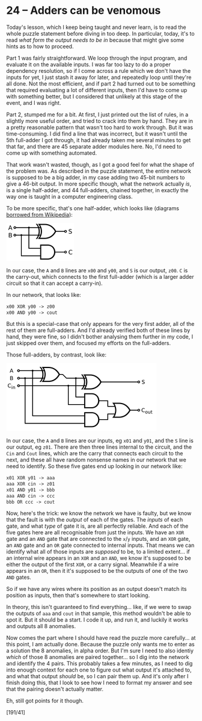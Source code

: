 # 24 &ndash; Adders can be venomous

Today's lesson, which I keep being taught and never learn, is to read the whole puzzle statement before diving in too deep. In particular, today, it's to read _what form the output needs to be in_ because that might give some hints as to how to proceed.

Part 1 was fairly straightforward. We loop through the input program, and evaluate it on the available inputs. I was far too lazy to do a proper dependency resolution, so if I come across a rule which we don't have the inputs for yet, I just stash it away for later, and repeatedly loop until they're all done. Not the most efficient, and if part 2 had turned out to be something that required evaluating a lot of different inputs, then I'd have to come up with something better, but I considered that unlikely at this stage of the event, and I was right.

Part 2, stumped me for a bit. At first, I just printed out the list of rules, in a slightly more useful order, and tried to crack into them by hand. They are in a pretty reasonable pattern that wasn't too hard to work through. But it was time-consuming. I did find a line that was incorrect, but it wasn't until the 5th full-adder I got through, it had already taken me several minutes to get that far, and there are 45 separate adder modules here. No, I'd need to come up with something automated.

That work wasn't wasted, though, as I got a good feel for what the shape of the problem was. As described in the puzzle statement, the entire network is supposed to be a big adder, in my case adding two 45-bit numbers to give a 46-bit output. In more specific though, what the network actually _is_, is a single half-adder, and 44 full-adders, chained together, in exactly the way one is taught in a computer engineering class.

To be more specific, that's one half-adder, which looks like (diagrams [borrowed from Wikipedia](https://en.wikipedia.org/wiki/Adder_(electronics)#/media/File:Half_Adder.svg)):

![Half-adder logic diagram](24_halfadder.png)

In our case, the `A` and `B` lines are `x00` and `y00`, and `S` is our output, `z00`. `C` is the carry-out, which connects to the first full-adder (which is a larger adder circuit so that it can accept a carry-in).

In our network, that looks like:

```
x00 XOR y00 -> z00
x00 AND y00 -> cout
```

But this is a special-case that only appears for the very first adder, all of the rest of them are full-adders. And I'd already verified both of these lines by hand, they were fine, so I didn't bother analysing them further in my code, I just skipped over them, and focused my efforts on the full-adders.

Those full-adders, by contrast, look like:

![Full-adder logic diagram](24_fulladder.png)

In our case, the `A` and `B` lines are our inputs, eg `x01` and `y01`, and the `S` line is our output, eg `z01`. There are then three lines internal to the circuit, and the `Cin` and `Cout` lines, which are the carry that connects each circuit to the next, and these all have random nonsense names in our network that we need to identify. So these five gates end up looking in our network like:

```
x01 XOR y01 -> aaa
aaa XOR cin -> z01
x01 AND y01 -> bbb
aaa AND cin -> ccc
bbb OR ccc -> cout
```

Now, here's the trick: we know the network we have is faulty, but we know that the fault is with the _output_ of each of the gates. The _inputs_ of each gate, and what _type_ of gate it is, are all perfectly reliable. And each of the five gates here are all recognisable from just the inputs. We have an `XOR` gate and an `AND` gate that are connected to the `x`/`y` inputs, and an `XOR` gate, an `AND` gate and an `OR` gate connected to internal inputs. That means we can identify what all of those inputs are _supposed_ to be, to a limited extent... if an internal wire appears in an `XOR` and an `AND`, we know it's supposed to be either the output of the first `XOR`, or a carry signal. Meanwhile if a wire appears in an `OR`, then it it's supposed to be the outputs of one of the two `AND` gates.

So if we have any wires where its position as an output doesn't match its position as inputs, then that's somewhere to start looking.

In theory, this isn't guaranteed to find everything... like, if we were to swap the outputs of `aaa` and `cout` in that sample, this method wouldn't be able to spot it. But it should be a start. I code it up, and run it, and luckily it works and outputs all 8 anomalies.

Now comes the part where I should have read the puzzle more carefully... at this point, I am actually done. Because the puzzle only wants me to enter as a solution the 8 anomalies, in alpha order. But I'm sure I need to also identiy _which_ of those 8 anomalies are paired together... so I dig into the network and identify the 4 pairs. This probably takes a few minutes, as I need to dig into enough context for each one to figure out what output it's attached to, and what that output _should_ be, so I can pair them up. And it's only after I finish doing this, that I look to see how I need to format my answer and see that the pairing doesn't actually matter.

Eh, still got points for it though.

[191/41]
